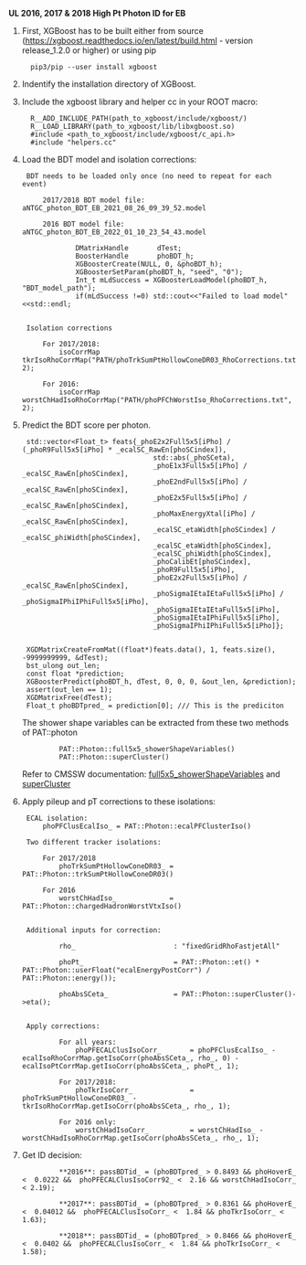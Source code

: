 ﻿
**UL 2016, 2017 & 2018 High Pt Photon ID for EB**

1. First, XGBoost has to be built either from source (https://xgboost.readthedocs.io/en/latest/build.html - version release_1.2.0 or higher) or using pip

		 pip3/pip --user install xgboost

2.  Indentify the installation directory of XGBoost. 

3. Include the xgboost library and helper cc in your ROOT macro:

		 R__ADD_INCLUDE_PATH(path_to_xgboost/include/xgboost/) 
		 R__LOAD_LIBRARY(path_to_xgboost/lib/libxgboost.so) 
		 #include <path_to_xgboost/include/xgboost/c_api.h>
		 #include "helpers.cc"

4. Load the BDT model and isolation corrections:
		
		BDT needs to be loaded only once (no need to repeat for each event)

			2017/2018 BDT model file: aNTGC_photon_BDT_EB_2021_08_26_09_39_52.model

			2016 BDT model file: aNTGC_photon_BDT_EB_2022_01_10_23_54_43.model
			
				    DMatrixHandle 		dTest;
				    BoosterHandle 		phoBDT_h;
				    XGBoosterCreate(NULL, 0, &phoBDT_h); 
				    XGBoosterSetParam(phoBDT_h, "seed", "0"); 
				    Int_t mLdSuccess = XGBoosterLoadModel(phoBDT_h, "BDT_model_path");
				    if(mLdSuccess !=0) std::cout<<"Failed to load model"<<std::endl;


	    Isolation corrections

			For 2017/2018:
				isoCorrMap tkrIsoRhoCorrMap("PATH/phoTrkSumPtHollowConeDR03_RhoCorrections.txt", 2);

			For 2016:
				isoCorrMap worstChHadIsoRhoCorrMap("PATH/phoPFChWorstIso_RhoCorrections.txt", 2);

5. Predict the BDT score per photon.

		std::vector<Float_t> feats{_phoE2x2Full5x5[iPho] / (_phoR9Full5x5[iPho] * _ecalSC_RawEn[phoSCindex]),
		                               std::abs(_phoSCeta),
		                               _phoE1x3Full5x5[iPho] / _ecalSC_RawEn[phoSCindex],
		                               _phoE2ndFull5x5[iPho] / _ecalSC_RawEn[phoSCindex],
		                               _phoE2x5Full5x5[iPho] / _ecalSC_RawEn[phoSCindex],
		                               _phoMaxEnergyXtal[iPho] / _ecalSC_RawEn[phoSCindex],
		                               _ecalSC_etaWidth[phoSCindex] / _ecalSC_phiWidth[phoSCindex],
		                               _ecalSC_etaWidth[phoSCindex],
		                               _ecalSC_phiWidth[phoSCindex],
		                               _phoCalibEt[phoSCindex],
		                               _phoR9Full5x5[iPho],
		                               _phoE2x2Full5x5[iPho] / _ecalSC_RawEn[phoSCindex],
		                               _phoSigmaIEtaIEtaFull5x5[iPho] / _phoSigmaIPhiIPhiFull5x5[iPho],
		                               _phoSigmaIEtaIEtaFull5x5[iPho],
		                               _phoSigmaIEtaIPhiFull5x5[iPho],
		                               _phoSigmaIPhiIPhiFull5x5[iPho]};


		XGDMatrixCreateFromMat((float*)feats.data(), 1, feats.size(), -9999999999, &dTest);
		bst_ulong out_len;
		const float *prediction;
		XGBoosterPredict(phoBDT_h, dTest, 0, 0, 0, &out_len, &prediction);
		assert(out_len == 1);
		XGDMatrixFree(dTest);
		Float_t phoBDTpred_ = prediction[0]; /// This is the prediciton
	
	The shower shape variables can be extracted from these two methods of PAT::photon

				PAT::Photon::full5x5_showerShapeVariables()
				PAT::Photon::superCluster()
	
	Refer to CMSSW documentation:				[full5x5_showerShapeVariables](https://cmsdoxygen.web.cern.ch/cmsdoxygen/CMSSW_10_6_24/doc/html/d0/d08/structreco_1_1Photon_1_1ShowerShape.html) and	[superCluster](https://cmsdoxygen.web.cern.ch/cmsdoxygen/CMSSW_10_6_24/doc/html/d2/de8/classreco_1_1SuperCluster.html)

6. Apply pileup and pT corrections to these isolations:
				
		ECAL isolation:
			phoPFClusEcalIso_ = PAT::Photon::ecalPFClusterIso()

		Two different tracker isolations:
			
			For 2017/2018
				phoTrkSumPtHollowConeDR03_ = PAT::Photon::trkSumPtHollowConeDR03()

			For 2016 
				worstChHadIso_ 			   = PAT::Photon::chargedHadronWorstVtxIso() 


		Additional inputs for correction:
				
				rho_ 						: "fixedGridRhoFastjetAll"

				phoPt_     					= PAT::Photon::et() * PAT::Photon::userFloat("ecalEnergyPostCorr") / PAT::Photon::energy());

				phoAbsSCeta_				= PAT::Photon::superCluster()->eta();


		Apply corrections:

				For all years:
					phoPFECALClusIsoCorr_      	= phoPFClusEcalIso_ - ecalIsoRhoCorrMap.getIsoCorr(phoAbsSCeta_, rho_, 0) - ecalIsoPtCorrMap.getIsoCorr(phoAbsSCeta_, phoPt_, 1);
				
				For 2017/2018:
					phoTkrIsoCorr_             	= phoTrkSumPtHollowConeDR03_ - tkrIsoRhoCorrMap.getIsoCorr(phoAbsSCeta_, rho_, 1);
				
				For 2016 only:
					worstChHadIsoCorr_          = worstChHadIso_ - worstChHadIsoRhoCorrMap.getIsoCorr(phoAbsSCeta_, rho_, 1);
	

7. Get ID decision:

				**2016**: passBDTid_ = (phoBDTpred_ > 0.8493 && phoHoverE_ <  0.0222 &&  phoPFECALClusIsoCorr92_ <  2.16 && worstChHadIsoCorr_ < 2.19);

				**2017**: passBDTid_ = (phoBDTpred_ > 0.8361 && phoHoverE_ <  0.04012 &&  phoPFECALClusIsoCorr_ <  1.84 && phoTkrIsoCorr_ < 1.63);

				**2018**: passBDTid_ = (phoBDTpred_ > 0.8466 && phoHoverE_ <  0.0402 &&  phoPFECALClusIsoCorr_ <  1.84 && phoTkrIsoCorr_ < 1.58);
